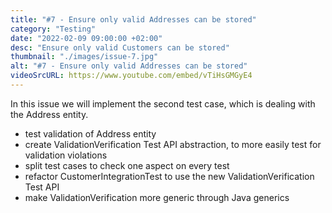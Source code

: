 ```yaml
---
title: "#7 - Ensure only valid Addresses can be stored"
category: "Testing"
date: "2022-02-09 09:00:00 +02:00"
desc: "Ensure only valid Customers can be stored"
thumbnail: "./images/issue-7.jpg"
alt: "#7 - Ensure only valid Addresses can be stored"
videoSrcURL: https://www.youtube.com/embed/vTiHsGMGyE4
---
```


In this issue we will implement the second test case, which is dealing with the Address entity.

* test validation of Address entity
* create ValidationVerification Test API abstraction, to more easily test for validation violations
* split test cases to check one aspect on every test
* refactor CustomerIntegrationTest to use the new ValidationVerification Test API
* make ValidationVerification more generic through Java generics